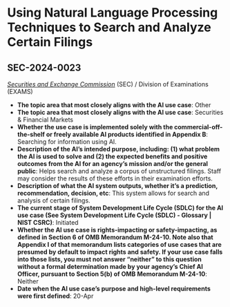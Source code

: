 # Using Natural Language Processing Techniques to Search and Analyze Certain Filings
## SEC-2024-0023
_[Securities and Exchange Commission](<../3_agency/Securities and Exchange Commission.md>)_ (SEC) / Division of Examinations (EXAMS)


+ **The topic area that most closely aligns with the AI use case**: Other
+ **The topic area that most closely aligns with the AI use case**: Securities & Financial Markets
+ **Whether the use case is implemented solely with the commercial-off-the-shelf or freely available AI products identified in Appendix B**: Searching for information using AI.
+ **Description of the AI’s intended purpose, including: (1) what problem the AI is used to solve and (2) the expected benefits and positive outcomes from the AI for an agency’s mission and/or the general public**: Helps search and analyze a corpus of unstructured filings. Staff may consider the results of these efforts in their examination efforts.
+ **Description of what the AI system outputs, whether it’s a prediction, recommendation, decision, etc**: This system allows for search and analysis of certain filings.
+ **The current stage of System Development Life Cycle (SDLC) for the AI use case (See System Development Life Cycle (SDLC) - Glossary | NIST CSRC)**: Initiated
+ **Whether the AI use case is rights-impacting or safety-impacting, as defined in Section 6 of OMB Memorandum M-24-10. Note also that Appendix I of that memorandum lists categories of use cases that are presumed by default to impact rights and safety. If your use case falls into those lists, you must not answer “neither” to this question without a formal determination made by your agency’s Chief AI Officer, pursuant to Section 5(b) of OMB Memorandum M-24-10**: Neither
+ **Date when the AI use case’s purpose and high-level requirements were first defined**: 20-Apr